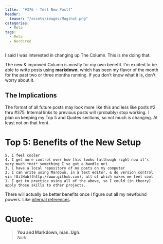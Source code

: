```yaml
---
title:  "#376 - Test New Post!"
header:
  teaser: "/assets/images/Mugshot.png"
categories: 
  - Meta
tags:
  - Meta
  - Nerdcred
---
```


I said I was interested in changing up The Column. This is me doing that.

The new & improved Column is mostly for my own benefit. I'm excited to be able to write posts using **markdown**, which has been my flavor of the month for the past two or three months running. If you don't know what it is, don't worry about it.

## The Implications

The format of all future posts may look more like this and less like posts #2 thru #375. Internal links to previous posts will (probably) stop working. I plan on keeping my Top 5 and Quotes sections, so not much is changing. At least not on that front.

# Top 5: Benefits of the New Setup

```
5. I feel cooler
4. I get more control over how this looks (although right now it's very much *not* something I've got a handle on)
3. I have a local repository of my posts on my computer
2. I can write using Mardown, in a text editor, & do version control via [GitHub](http://www.github.com), all of which makes me feel cool
1. I get to practice using all of the above, so I could (in theory) apply those skills to other projects.
```
There will actually be better benefits once I figure out all my newfound powers. Like [internal references][references].

# Quote:

> **You and Markdown, man. Ugh.**  
> *Nick*

[references]: http://gillespedia.com